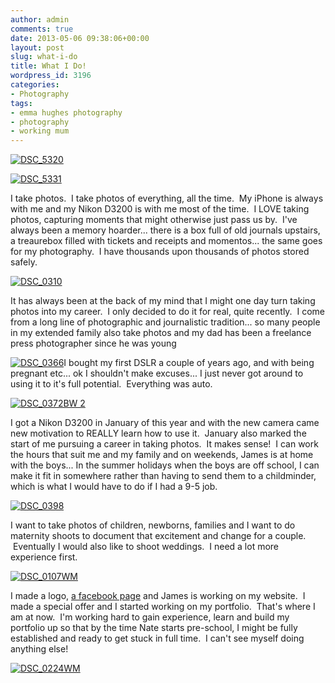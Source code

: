 ```yaml
---
author: admin
comments: true
date: 2013-05-06 09:38:06+00:00
layout: post
slug: what-i-do
title: What I Do!
wordpress_id: 3196
categories:
- Photography
tags:
- emma hughes photography
- photography
- working mum
---
```


[![DSC_5320](http://www.outmumbered.com/wp-content/uploads/2013/05/Events-7725-1024x683.jpg)](http://www.outmumbered.com/wp-content/uploads/2013/05/Events-7725.jpg)

[![DSC_5331](http://www.outmumbered.com/wp-content/uploads/2013/05/Events-7727-1024x682.jpg)](http://www.outmumbered.com/wp-content/uploads/2013/05/Events-7727.jpg)

I take photos.  I take photos of everything, all the time.  My iPhone is always with me and my Nikon D3200 is with me most of the time.  I LOVE taking photos, capturing moments that might otherwise just pass us by.  I've always been a memory hoarder... there is a box full of old journals upstairs, a treaurebox filled with tickets and receipts and momentos... the same goes for my photography.  I have thousands upon thousands of photos stored safely.

[![DSC_0310](http://www.outmumbered.com/wp-content/uploads/2013/05/DSC_0310-1024x819.jpg)](http://www.outmumbered.com/wp-content/uploads/2013/05/DSC_0310.jpg)

It has always been at the back of my mind that I might one day turn taking photos into my career.  I only decided to do it for real, quite recently.  I come from a long line of photographic and journalistic tradition... so many people in my extended family also take photos and my dad has been a freelance press photographer since he was young

[![DSC_0366](http://www.outmumbered.com/wp-content/uploads/2013/05/DSC_0366-1024x819.jpg)](http://www.outmumbered.com/wp-content/uploads/2013/05/DSC_0366.jpg)I bought my first DSLR a couple of years ago, and with being pregnant etc... ok I shouldn't make excuses... I just never got around to using it to it's full potential.  Everything was auto.

[![DSC_0372BW 2](http://www.outmumbered.com/wp-content/uploads/2013/05/DSC_0372BW-2-819x1024.jpg)](http://www.outmumbered.com/wp-content/uploads/2013/05/DSC_0372BW-2.jpg)

I got a Nikon D3200 in January of this year and with the new camera came new motivation to REALLY learn how to use it.  January also marked the start of me pursuing a career in taking photos.  It makes sense!  I can work the hours that suit me and my family and on weekends, James is at home with the boys... In the summer holidays when the boys are off school, I can make it fit in somewhere rather than having to send them to a childminder, which is what I would have to do if I had a 9-5 job.

[![DSC_0398](http://www.outmumbered.com/wp-content/uploads/2013/05/DSC_0398-1024x819.jpg)](http://www.outmumbered.com/wp-content/uploads/2013/05/DSC_0398.jpg)

I want to take photos of children, newborns, families and I want to do maternity shoots to document that excitement and change for a couple.  Eventually I would also like to shoot weddings.  I need a lot more experience first.

[![DSC_0107WM](http://www.outmumbered.com/wp-content/uploads/2013/05/DSC_0107WM-1024x819.jpg)](http://www.outmumbered.com/wp-content/uploads/2013/05/DSC_0107WM.jpg)

I made a logo, [a facebook page](http://www.facebook.com/photographyemmahughes) and James is working on my website.  I made a special offer and I started working on my portfolio.  That's where I am at now.  I'm working hard to gain experience, learn and build my portfolio up so that by the time Nate starts pre-school, I might be fully established and ready to get stuck in full time.  I can't see myself doing anything else!

[![DSC_0224WM](http://www.outmumbered.com/wp-content/uploads/2013/05/DSC_0224WM-1024x819.jpg)](http://www.outmumbered.com/wp-content/uploads/2013/05/DSC_0224WM.jpg)


